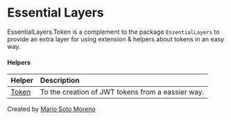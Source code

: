 # Essential Layers

EssentialLayers.Token is a complement to the package `EssentialLayers` to provide an extra layer for using extension & helpers about tokens in an easy way.

#### Helpers

| Helper | Description |
| :- | :- |
| [Token](/EssentialLayers.Token/Helpers/Jwt) | To the creation of JWT tokens from a eassier way. |

Created by [Mario Soto Moreno](https://github.com/MatProgrammerSM)